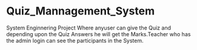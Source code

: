 # Quiz_Mannagement_System
System Enginnering Project Where anyuser can give the Quiz and depending upon the Quiz Answers he will get the Marks.Teacher who has the admin login can see the participants in the System.
